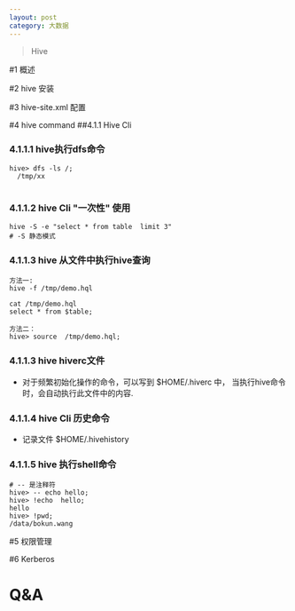 ```yaml
---
layout: post
category: 大数据
---
```


> Hive

#1 概述

#2 hive 安装

#3 hive-site.xml 配置

#4 hive command
##4.1.1 Hive Cli
### 4.1.1.1 hive执行dfs命令
```
hive> dfs -ls /;
  /tmp/xx
  
```
### 4.1.1.2 hive Cli "一次性" 使用

```
hive -S -e "select * from table  limit 3"
# -S 静态模式
```
### 4.1.1.3 hive 从文件中执行hive查询

```
方法一:
hive -f /tmp/demo.hql

cat /tmp/demo.hql
select * from $table;

方法二：
hive> source  /tmp/demo.hql;
```
### 4.1.1.3 hive hiverc文件
- 对于频繁初始化操作的命令，可以写到 $HOME/.hiverc 中， 当执行hive命令时，会自动执行此文件中的内容.

### 4.1.1.4 hive Cli 历史命令
- 记录文件 $HOME/.hivehistory

### 4.1.1.5 hive  执行shell命令

```
# -- 是注释符
hive> -- echo hello;
hive> !echo  hello;
hello
hive> !pwd;
/data/bokun.wang
```

#5 权限管理

#6 Kerberos

# Q&A